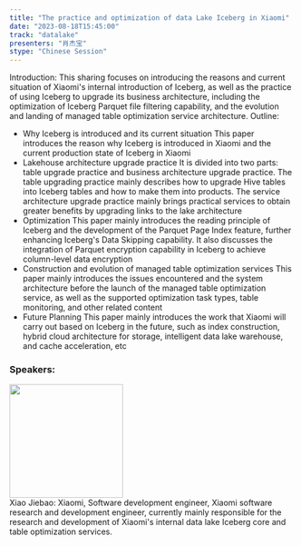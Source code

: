 ```yaml
---
title: "The practice and optimization of data Lake Iceberg in Xiaomi"
date: "2023-08-18T15:45:00" 
track: "datalake"
presenters: "肖杰宝"
stype: "Chinese Session"
---
```

Introduction: This sharing focuses on introducing the reasons and current situation of Xiaomi's internal introduction of Iceberg, as well as the practice of using Iceberg to upgrade its business architecture, including the optimization of Iceberg Parquet file filtering capability, and the evolution and landing of managed table optimization service architecture.
Outline:
- Why Iceberg is introduced and its current situation
This paper introduces the reason why Iceberg is introduced in Xiaomi and the current production state of Iceberg in Xiaomi
- Lakehouse architecture upgrade practice
It is divided into two parts: table upgrade practice and business architecture upgrade practice. The table upgrading practice mainly describes how to upgrade Hive tables into Iceberg tables and how to make them into products. The service architecture upgrade practice mainly brings practical services to obtain greater benefits by upgrading links to the lake architecture
- Optimization
This paper mainly introduces the reading principle of Iceberg and the development of the Parquet Page Index feature, further enhancing Iceberg's Data Skipping capability. It also discusses the integration of Parquet encryption capability in Iceberg to achieve column-level data encryption
- Construction and evolution of managed table optimization services
This paper mainly introduces the issues encountered and the system architecture before the launch of the managed table optimization service, as well as the supported optimization task types, table monitoring, and other related content
- Future Planning
This paper mainly introduces the work that Xiaomi will carry out based on Iceberg in the future, such as index construction, hybrid cloud architecture for storage, intelligent data lake warehouse, and cache acceleration, etc
 ### Speakers: 
 <img src="https://img.bagevent.com/resource/20230601/1439170843694195.png" width="200" /><br>Xiao Jiebao: Xiaomi, Software development engineer, Xiaomi software research and development engineer, currently mainly responsible for the research and development of Xiaomi's internal data lake Iceberg core and table optimization services.
 <br><br>